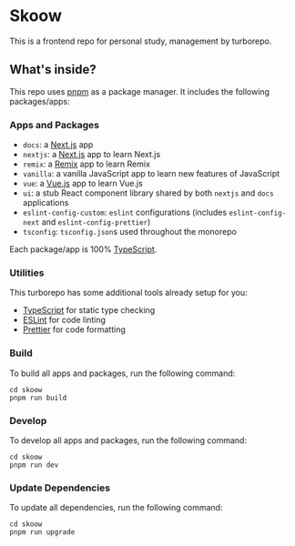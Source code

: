 # Skoow

This is a frontend repo for personal study, management by turborepo.

## What's inside?

This repo uses [pnpm](https://pnpm.io) as a package manager. It includes the following packages/apps:

### Apps and Packages

- `docs`: a [Next.js](https://nextjs.org/) app
- `nextjs`: a [Next.js](https://nextjs.org/) app to learn Next.js
- `remix`: a [Remix](https://remix.run/) app to learn Remix
- `vanilla`: a vanilla JavaScript app to learn new features of JavaScript
- `vue`: a [Vue.js](https://vuejs.org/) app to learn Vue.js
- `ui`: a stub React component library shared by both `nextjs` and `docs` applications
- `eslint-config-custom`: `eslint` configurations (includes `eslint-config-next` and `eslint-config-prettier`)
- `tsconfig`: `tsconfig.json`s used throughout the monorepo

Each package/app is 100% [TypeScript](https://www.typescriptlang.org/).

### Utilities

This turborepo has some additional tools already setup for you:

- [TypeScript](https://www.typescriptlang.org/) for static type checking
- [ESLint](https://eslint.org/) for code linting
- [Prettier](https://prettier.io) for code formatting

### Build

To build all apps and packages, run the following command:

```
cd skoow
pnpm run build
```

### Develop

To develop all apps and packages, run the following command:

```
cd skoow
pnpm run dev
```

### Update Dependencies

To update all dependencies, run the following command:

```
cd skoow
pnpm run upgrade
```